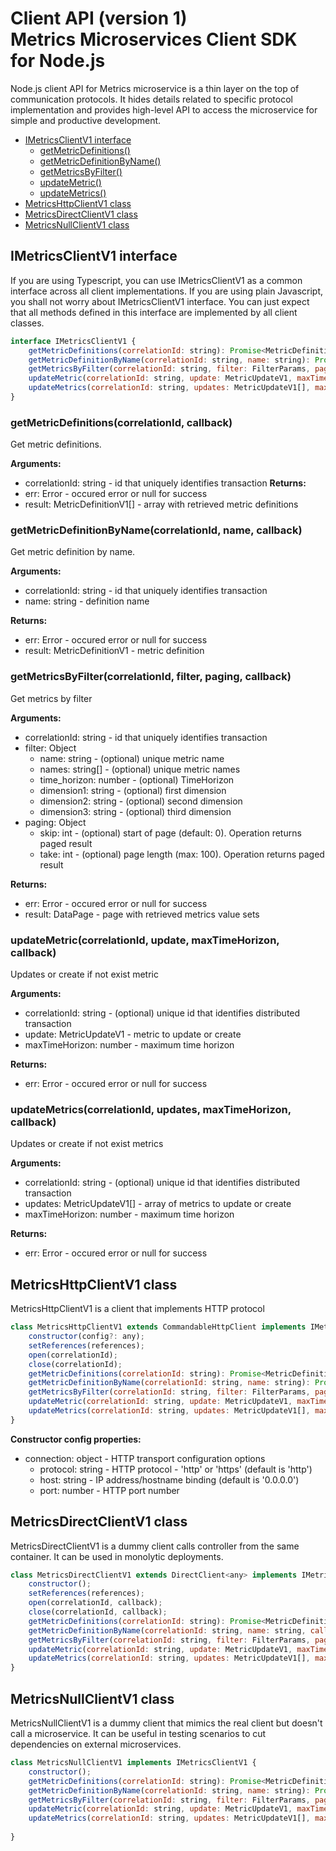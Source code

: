 # Client API (version 1) <br/> Metrics Microservices Client SDK for Node.js

Node.js client API for Metrics microservice is a thin layer on the top of
communication protocols. It hides details related to specific protocol implementation
and provides high-level API to access the microservice for simple and productive development.

* [IMetricsClientV1 interface](#interface)
    - [getMetricDefinitions()](#operation1)
    - [getMetricDefinitionByName()](#operation2)
    - [getMetricsByFilter()](#operation3)
    - [updateMetric()](#operation4)
    - [updateMetrics()](#operation5)
* [MetricsHttpClientV1 class](#client_http)
* [MetricsDirectClientV1 class](#client_direct)
* [MetricsNullClientV1 class](#client_null)

## <a name="interface"></a> IMetricsClientV1 interface

If you are using Typescript, you can use IMetricsClientV1 as a common interface across all client implementations. 
If you are using plain Javascript, you shall not worry about IMetricsClientV1 interface. You can just expect that
all methods defined in this interface are implemented by all client classes.

```javascript
interface IMetricsClientV1 {
    getMetricDefinitions(correlationId: string): Promise<MetricDefinitionV1[]>; 
    getMetricDefinitionByName(correlationId: string, name: string): Promise<MetricDefinitionV1>;
    getMetricsByFilter(correlationId: string, filter: FilterParams, paging: PagingParams): Promise<DataPage<MetricValueSetV1>>;
    updateMetric(correlationId: string, update: MetricUpdateV1, maxTimeHorizon: number): Promise<void>;
    updateMetrics(correlationId: string, updates: MetricUpdateV1[], maxTimeHorizon: number): Promise<void>;
}
```

### <a name="operation1"></a> getMetricDefinitions(correlationId, callback)

Get metric definitions.

**Arguments:** 
- correlationId: string - id that uniquely identifies transaction
**Returns:**
- err: Error - occured error or null for success
- result: MetricDefinitionV1[] - array with retrieved metric definitions

### <a name="operation2"></a> getMetricDefinitionByName(correlationId, name, callback)

Get metric definition by name.

**Arguments:** 
- correlationId: string - id that uniquely identifies transaction
- name: string - definition name

**Returns:**
- err: Error - occured error or null for success
- result: MetricDefinitionV1 - metric definition

### <a name="operation3"></a> getMetricsByFilter(correlationId, filter, paging, callback)

Get metrics by filter

**Arguments:** 
- correlationId: string - id that uniquely identifies transaction
- filter: Object
  - name: string - (optional) unique metric name
  - names: string[] - (optional) unique metric names
  - time_horizon: number - (optional) TimeHorizon
  - dimension1: string - (optional) first dimension
  - dimension2: string - (optional) second dimension
  - dimension3: string - (optional) third dimension
- paging: Object
  - skip: int - (optional) start of page (default: 0). Operation returns paged result
  - take: int - (optional) page length (max: 100). Operation returns paged result

**Returns:**
- err: Error - occured error or null for success
- result: DataPage<MetricValueSetV1> - page with retrieved metrics value sets

### <a name="operation4"></a> updateMetric(correlationId, update, maxTimeHorizon, callback)

Updates or create if not exist metric

**Arguments:** 
- correlationId: string - (optional) unique id that identifies distributed transaction
- update: MetricUpdateV1 - metric to update or create
- maxTimeHorizon: number - maximum time horizon

**Returns:**
- err: Error - occured error or null for success

### <a name="operation5"></a> updateMetrics(correlationId, updates, maxTimeHorizon, callback)

Updates or create if not exist metrics

**Arguments:** 
- correlationId: string - (optional) unique id that identifies distributed transaction
- updates: MetricUpdateV1[] - array of metrics to update or create
- maxTimeHorizon: number - maximum time horizon

**Returns:**
- err: Error - occured error or null for success

## <a name="client_http"></a> MetricsHttpClientV1 class

MetricsHttpClientV1 is a client that implements HTTP protocol

```javascript
class MetricsHttpClientV1 extends CommandableHttpClient implements IMetricsClientV1 {
    constructor(config?: any);
    setReferences(references);
    open(correlationId);
    close(correlationId);
    getMetricDefinitions(correlationId: string): Promise<MetricDefinitionV1[]>; 
    getMetricDefinitionByName(correlationId: string, name: string): Promise<MetricDefinitionV1>;
    getMetricsByFilter(correlationId: string, filter: FilterParams, paging: PagingParams): Promise<DataPage<MetricValueSetV1>>;
    updateMetric(correlationId: string, update: MetricUpdateV1, maxTimeHorizon: number): Promise<void>;
    updateMetrics(correlationId: string, updates: MetricUpdateV1[], maxTimeHorizon: number): Promise<void>;
}
```

**Constructor config properties:** 
- connection: object - HTTP transport configuration options
  - protocol: string - HTTP protocol - 'http' or 'https' (default is 'http')
  - host: string - IP address/hostname binding (default is '0.0.0.0')
  - port: number - HTTP port number

## <a name="client_direct"></a> MetricsDirectClientV1 class

MetricsDirectClientV1 is a dummy client calls controller from the same container. 
It can be used in monolytic deployments.

```javascript
class MetricsDirectClientV1 extends DirectClient<any> implements IMetricsClientV1 {
    constructor();
    setReferences(references);
    open(correlationId, callback);
    close(correlationId, callback);
    getMetricDefinitions(correlationId: string): Promise<MetricDefinitionV1[]>; 
    getMetricDefinitionByName(correlationId: string, name: string, callback: (err: any, item: MetricDefinitionV1) => void): void;
    getMetricsByFilter(correlationId: string, filter: FilterParams, paging: PagingParams): Promise<DataPage<MetricValueSetV1>>;
    updateMetric(correlationId: string, update: MetricUpdateV1, maxTimeHorizon: number): Promise<void>;
    updateMetrics(correlationId: string, updates: MetricUpdateV1[], maxTimeHorizon: number): Promise<void>;
}
```

## <a name="client_null"></a> MetricsNullClientV1 class

MetricsNullClientV1 is a dummy client that mimics the real client but doesn't call a microservice. 
It can be useful in testing scenarios to cut dependencies on external microservices.

```javascript
class MetricsNullClientV1 implements IMetricsClientV1 {
    constructor();
    getMetricDefinitions(correlationId: string): Promise<MetricDefinitionV1[]>; 
    getMetricDefinitionByName(correlationId: string, name: string): Promise<MetricDefinitionV1>;
    getMetricsByFilter(correlationId: string, filter: FilterParams, paging: PagingParams): Promise<DataPage<MetricValueSetV1>>;
    updateMetric(correlationId: string, update: MetricUpdateV1, maxTimeHorizon: number): Promise<void>;
    updateMetrics(correlationId: string, updates: MetricUpdateV1[], maxTimeHorizon: number): Promise<void>;
    
}
```